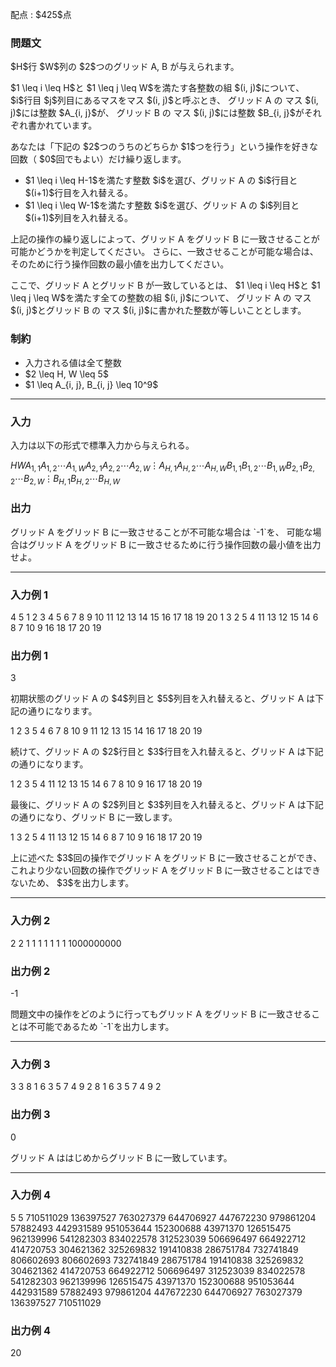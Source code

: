 
<div>

<span>

<span>

<p>
配点 : $425$点
</p>

<div>

<section>

### **問題文**

<p>
$H$行 $W$列の $2$つのグリッド A, B が与えられます。
</p>

<p>
$1 \leq i \leq H$と $1 \leq j \leq W$を満たす各整数の組 $(i, j)$について、
$i$行目 $j$列目にあるマスをマス $(i, j)$と呼ぶとき、
グリッド A の マス $(i, j)$には整数 $A_{i, j}$が、
グリッド B の マス $(i, j)$には整数 $B_{i, j}$がそれぞれ書かれています。
</p>

<p>
あなたは「下記の $2$つのうちのどちらか $1$つを行う」という操作を好きな回数（ $0$回でもよい）だけ繰り返します。
</p>

<ul>

<li>
$1 \leq i \leq H-1$を満たす整数 $i$を選び、グリッド A の $i$行目と $(i+1)$行目を入れ替える。
</li>

<li>
$1 \leq i \leq W-1$を満たす整数 $i$を選び、グリッド A の $i$列目と $(i+1)$列目を入れ替える。
</li>

</ul>

<p>
上記の操作の繰り返しによって、グリッド A をグリッド B に一致させることが可能かどうかを判定してください。
さらに、一致させることが可能な場合は、そのために行う操作回数の最小値を出力してください。
</p>

<p>
ここで、グリッド A とグリッド B が一致しているとは、
$1 \leq i \leq H$と $1 \leq j \leq W$を満たす全ての整数の組 $(i, j)$について、
グリッド A の マス $(i, j)$とグリッド B の マス $(i, j)$に書かれた整数が等しいこととします。
</p>

</section>

</div>

<div>

<section>

### **制約**

<ul>

<li>
入力される値は全て整数
</li>

<li>
$2 \leq H, W \leq 5$
</li>

<li>
$1 \leq A_{i, j}, B_{i, j} \leq 10^9$
</li>

</ul>

</section>

</div>

---

<div>

<div>

<section>

### **入力**

<p>
入力は以下の形式で標準入力から与えられる。
</p>

<div>

$H$$W$$A_{1, 1}$$A_{1, 2}$$\cdots$$A_{1, W}$$A_{2, 1}$$A_{2, 2}$$\cdots$$A_{2, W}$$\vdots$$A_{H, 1}$$A_{H, 2}$$\cdots$$A_{H, W}$$B_{1, 1}$$B_{1, 2}$$\cdots$$B_{1, W}$$B_{2, 1}$$B_{2, 2}$$\cdots$$B_{2, W}$$\vdots$$B_{H, 1}$$B_{H, 2}$$\cdots$$B_{H, W}$
</div>

</section>

</div>

<div>

<section>

### **出力**

<p>
グリッド A をグリッド B に一致させることが不可能な場合は `-1`を、
可能な場合はグリッド A をグリッド B に一致させるために行う操作回数の最小値を出力せよ。
</p>

</section>

</div>

</div>

---

<div>

<section>

### **入力例 1**

<div>

4 5
1 2 3 4 5
6 7 8 9 10
11 12 13 14 15
16 17 18 19 20
1 3 2 5 4
11 13 12 15 14
6 8 7 10 9
16 18 17 20 19

</div>

</section>

</div>

<div>

<section>

### **出力例 1**

<div>

3

</div>

<p>
初期状態のグリッド A の $4$列目と $5$列目を入れ替えると、グリッド A は下記の通りになります。
</p>

<div>

1 2 3 5 4
6 7 8 10 9
11 12 13 15 14
16 17 18 20 19

</div>

<p>
続けて、グリッド A の $2$行目と $3$行目を入れ替えると、グリッド A は下記の通りになります。
</p>

<div>

1 2 3 5 4
11 12 13 15 14
6 7 8 10 9
16 17 18 20 19

</div>

<p>
最後に、グリッド A の $2$列目と $3$列目を入れ替えると、グリッド A は下記の通りになり、グリッド B に一致します。
</p>

<div>

1 3 2 5 4
11 13 12 15 14
6 8 7 10 9
16 18 17 20 19

</div>

<p>
上に述べた $3$回の操作でグリッド A をグリッド B に一致させることができ、
これより少ない回数の操作でグリッド A をグリッド B に一致させることはできないため、
$3$を出力します。
</p>

</section>

</div>

---

<div>

<section>

### **入力例 2**

<div>

2 2
1 1
1 1
1 1
1 1000000000

</div>

</section>

</div>

<div>

<section>

### **出力例 2**

<div>

-1

</div>

<p>
問題文中の操作をどのように行ってもグリッド A をグリッド B に一致させることは不可能であるため `-1`を出力します。
</p>

</section>

</div>

---

<div>

<section>

### **入力例 3**

<div>

3 3
8 1 6
3 5 7
4 9 2
8 1 6
3 5 7
4 9 2

</div>

</section>

</div>

<div>

<section>

### **出力例 3**

<div>

0

</div>

<p>
グリッド A ははじめからグリッド B に一致しています。
</p>

</section>

</div>

---

<div>

<section>

### **入力例 4**

<div>

5 5
710511029 136397527 763027379 644706927 447672230
979861204 57882493 442931589 951053644 152300688
43971370 126515475 962139996 541282303 834022578
312523039 506696497 664922712 414720753 304621362
325269832 191410838 286751784 732741849 806602693
806602693 732741849 286751784 191410838 325269832
304621362 414720753 664922712 506696497 312523039
834022578 541282303 962139996 126515475 43971370
152300688 951053644 442931589 57882493 979861204
447672230 644706927 763027379 136397527 710511029

</div>

</section>

</div>

<div>

<section>

### **出力例 4**

<div>

20

</div>

</section>

</div>

</span>

</span>

</div>
